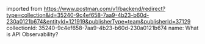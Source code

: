imported from https://www.postman.com/v1/backend/redirect?type=collection&id=35240-9c4ef658-7aa9-4b23-b60d-230a0121b674&entityId=121919&publisherType=team&publisherId=37129
collectionId: 35240-9c4ef658-7aa9-4b23-b60d-230a0121b674
name: What is API Observability?